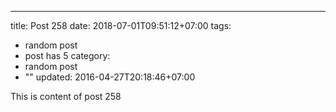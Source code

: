 ---
title: Post 258
date: 2018-07-01T09:51:12+07:00
tags:
  - random post
  - post has 5
category:
  - random post
  - ""
updated: 2016-04-27T20:18:46+07:00

This is content of post 258